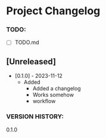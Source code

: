 # Project Changelog

### TODO: 
- [ ] TODO.md

## [Unreleased]

- [0.1.0] - 2023-11-12
  - Added
    - Added a changelog
    - Works somehow
    - workflow

### VERSION HISTORY:
0.1.0

